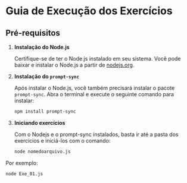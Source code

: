 # Guia de Execução dos Exercícios

## Pré-requisitos

1. **Instalação do Node.js**

   Certifique-se de ter o Node.js instalado em seu sistema. Você pode baixar e instalar o Node.js a partir de [nodejs.org](https://nodejs.org/).

2. **Instalação do `prompt-sync`**

   Após instalar o Node.js, você também precisará instalar o pacote `prompt-sync`. Abra o terminal e execute o seguinte comando para instalar:

   ```sh
   npm install prompt-sync


2. **Iniciando exercícios**

   Com o Nodejs e o prompt-sync instalados, basta ir até a pasta dos exercícios e iniciá-los com o comando:

   ```sh
   node nomedoarquivo.js
   
  Por exemplo:
   
   ```sh
   node Exe_01.js

